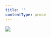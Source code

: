 ```yaml
---
title: ''
contentType: prose
---
```


<section>

![](../Images/obalka_peckova_jama.jpg)

</section>
